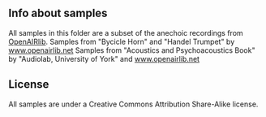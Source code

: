 Info about samples
------------------

All samples in this folder are a subset of the anechoic recordings from [OpenAIRlib](www.openairlib.net).
Samples from "Bycicle Horn" and "Handel Trumpet" by www.openairlib.net
Samples from "Acoustics and Psychoacoustics Book" by "Audiolab, University of York" and www.openairlib.net 

License
-------
All samples are under a Creative Commons Attribution Share-Alike license.
